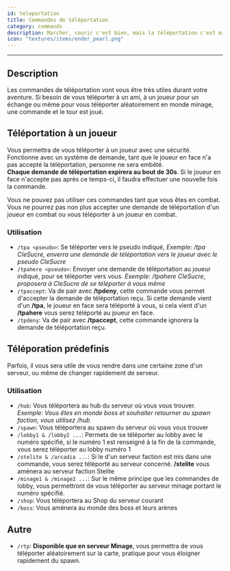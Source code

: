```yaml
---
id: teleportation
title: Commandes de téléportation
category: commands
description: Marcher, courir c'est bien, mais la téléportation c'est mieux ! Une commande et vous voilà auprès de votre ami !
icon: "textures/items/ender_pearl.png"
---
```

___
## Description

Les commandes de téléportation vont vous être très utiles durant votre aventure. Si besoin de vous téléporter à un ami, à un joueur pour un échange ou même pour vous téléporter aléatoirement en monde minage, une commande et le tour est joué.

## Téléportation à un joueur

Vous permettra de vous téléporter à un joueur avec une sécurité. Fonctionne avec un système de demande, tant que le joueur en face n'a pas accepté la téléportation, personne ne sera embêté.  
**Chaque demande de téléportation expirera au bout de 30s**. Si le joueur en face n'accepte pas après ce temps-ci, il faudra effectuer une nouvelle fois la commande.  

Vous ne pouvez pas utiliser ces commandes tant que vous êtes en combat. Vous ne pourrez pas non plus accepter une demande de téléportation d'un joueur en combat ou vous téléporter à un joueur en combat.  

### Utilisation

* ``/tpa <pseudo>``: Se téléporter vers le pseudo indiqué, *Exemple: /tpa CIeSucre, enverra une demande de téléportation vers le joueur avec le pseudo CIeSucre*
* ``/tpahere <pseudo>``: Envoyer une demande de téléportation au joueur indiqué, pour se téléporter vers vous. *Exemple: /tpahere CIeSucre, proposera à CIeSucre de se téléporter à vous même*
* ``/tpaccept``: Va de pair avec **/tpdeny**, cette commande vous permet d'accepter la demande de téléportation reçu. Si cette demande vient d'un **/tpa**, le joueur en face sera téléporté à vous, si cela vient d'un **/tpahere** vous serez téléporté au joueur en face.
* ``/tpdeny``: Va de pair avec **/tpaccept**, cette commande ignorera la demande de téléportation reçu.

## Téléporation prédefinis

Parfois, il vous sera utile de vous rendre dans une certaine zone d'un serveur, ou même de changer rapidement de serveur.

### Utilisation

* ``/hub``: Vous téléportera au hub du serveur où vous vous trouver. *Exemple: Vous êtes en monde boss et souhaiter retourner au spawn faction, vous utilisez /hub*
* ``/spawn``: Vous téléportera au spawn du serveur où vous vous trouver
* ``/lobby1 & /lobby2 ...``: Permets de se téléporter au lobby avec le numéro spécifié, si le numéro 1 est renseigné à la fin de la commande, vous serez téléporter au lobby numéro 1
* ``/stelite & /arcadia ...``: Si le d'un serveur faction est mis dans une commande, vous serez téléporté au serveur concerné. **/stelite** vous amènera au serveur faction Stelite
* ``/minage1 & /minage2 ...``: Sur le même principe que les commandes de lobby, vous permettront de vous téléporter au serveur minage portant le numéro spécifié.
* ``/shop``: Vous téléportera au Shop du serveur courant
* ``/boss``: Vous amènera au monde des boss et leurs arènes

## Autre

* ``/rtp``: **Disponible que en serveur Minage**, vous permettra de vous téléporter aléatoirement sur la carte, pratique pour vous éloigner rapidement du spawn.
